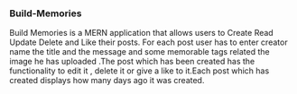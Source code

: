 ### Build-Memories

Build Memories is a MERN application that allows users to Create Read Update Delete and Like their posts. For each post user has to enter creator name the title  and the message and some memorable  tags related the image he has uploaded  .The post which has been created has the functionality to edit it , delete it or give a like to it.Each post which has created displays how many days ago it was created.
